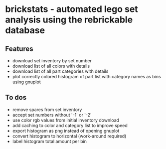 # brickstats - automated lego set analysis using the rebrickable database

## Features
* download set inventory by set number
* download list of all colors with details
* download list of all part categories with details
* plot correctly colored histogram of part list with category names as bins using gnuplot

## To dos
* remove spares from set inventory
* accept set numbers without '-1' or '-2'
* use color rgb values from initial inventory download
* add caching to color and category list to improve speed
* export histogram as png instead of opening gnuplot
* convert histogram to horizontal (work-around required)
* label histogram total amount per bin